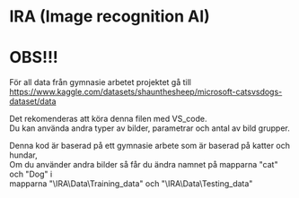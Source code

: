 # IRA (Image recognition AI)

# OBS!!! <br />
För all data från gymnasie arbetet projektet gå till<br />
https://www.kaggle.com/datasets/shaunthesheep/microsoft-catsvsdogs-dataset/data  

Det rekomenderas att köra denna filen med VS_code.<br />
Du kan använda andra typer av bilder, parametrar och antal av bild grupper.

Denna kod är baserad på ett gymnasie arbete som är baserad på katter och hundar, <br />
Om du använder andra bilder så får du ändra namnet på mapparna "cat" och "Dog" i <br />
mapparna "\IRA\Data\Training_data" och "\IRA\Data\Testing_data"
